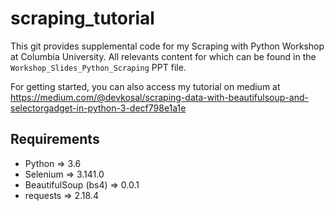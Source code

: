 # scraping_tutorial

This git provides supplemental code for my Scraping with Python Workshop at Columbia University. All relevants content for which can be found in the `Workshop_Slides_Python_Scraping` PPT file.

For getting started, you can also access my tutorial on medium at https://medium.com/@devkosal/scraping-data-with-beautifulsoup-and-selectorgadget-in-python-3-decf798e1a1e

## Requirements
- Python => 3.6
- Selenium => 3.141.0
- BeautifulSoup (bs4) =>  0.0.1
- requests => 2.18.4

